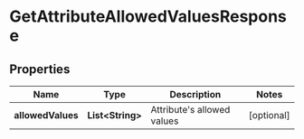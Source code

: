 

# GetAttributeAllowedValuesResponse


## Properties

| Name | Type | Description | Notes |
|------------ | ------------- | ------------- | -------------|
|**allowedValues** | **List&lt;String&gt;** | Attribute&#39;s allowed values |  [optional] |



